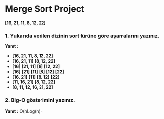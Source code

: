 # Merge Sort Project

**[16, 21, 11, 8, 12, 22]**

### 1. Yukarıda verilen dizinin sort türüne göre aşamalarını yazınız.

**Yanıt :**
* **[**16, 21, 11, 8, 12, 22**]**
* **[**16, 21, 11**]** **[**8, 12, 22**]**
* **[**16**]** **[**21, 11**]** **[**8**]** **[**12, 22**]**
* **[**16**]** **[**21**]** **[**11**]** **[**8**]** **[**12**]** **[**22**]**
* **[**16, 21**]** **[**11**]** **[**8, 12**]** **[**22**]**
* **[**11, 16, 21**]** **[**8, 12, 22**]**
* **[**8, 11, 12, 16, 21, 22**]**


### 2. Big-O gösterimini yazınız.
**Yanıt :** O(nLog(n))